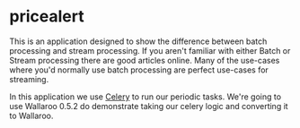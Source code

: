 # pricealert

This is an application designed to show the difference between batch processing and stream processing. If you aren't familiar with either Batch or Stream processing there are good articles online. Many of the use-cases where you'd normally use batch processing are perfect use-cases for streaming.

In this application we use [Celery](http://docs.celeryproject.org/en/latest/index.html) to run our periodic tasks. We're going to use Wallaroo 0.5.2 do demonstrate taking our celery logic and converting it to Wallaroo. 

